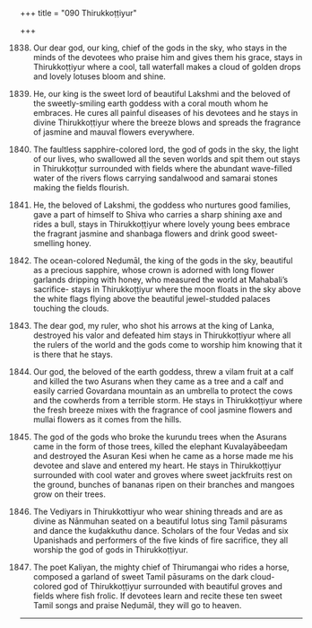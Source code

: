 +++
title = "090 Thirukkoṭṭiyur"

+++

1838. Our dear god, our king, chief of the gods in the sky,
      who stays in the minds of the devotees who praise him
      and gives them his grace, stays in Thirukkoṭṭiyur
      where a cool, tall waterfall makes a cloud of golden drops
      and lovely lotuses bloom and shine.

1839. He, our king is the sweet lord of beautiful Lakshmi
      and the beloved of the sweetly-smiling earth goddess
      with a coral mouth whom he embraces.
      He cures all painful diseases of his devotees
      and he stays in divine Thirukkoṭṭiyur
      where the breeze blows
      and spreads the fragrance of jasmine and mauval flowers everywhere.

1840. The faultless sapphire-colored lord,
      the god of gods in the sky, the light of our lives,
      who swallowed all the seven worlds and spit them out
      stays in Thirukkoṭṭur surrounded with fields
      where the abundant wave-filled water of the rivers
      flows carrying sandalwood and samarai stones
      making the fields flourish.

1841. He, the beloved of Lakshmi,
      the goddess who nurtures good families,
      gave a part of himself to Shiva
      who carries a sharp shining axe and rides a bull,
      stays in Thirukkoṭṭiyur where lovely young bees
      embrace the fragrant jasmine and shanbaga flowers
      and drink good sweet-smelling honey.

1842. The ocean-colored Neḍumāl,
      the king of the gods in the sky, beautiful as a precious sapphire,
      whose crown is adorned with long flower garlands dripping with honey,
      who measured the world at Mahabali’s sacrifice-
      stays in Thirukkoṭṭiyur
      where the moon floats in the sky above the white flags
      flying above the beautiful jewel-studded palaces touching the clouds.

1843. The dear god, my ruler,
      who shot his arrows at the king of Lanka,
      destroyed his valor and defeated him
      stays in Thirukkoṭṭiyur
      where all the rulers of the world
      and the gods come to worship him
      knowing that it is there that he stays.

1844. Our god, the beloved of the earth goddess,
      threw a vilam fruit at a calf and killed the two Asurans
      when they came as a tree and a calf
      and easily carried Govardana mountain as an umbrella to protect the cows
      and the cowherds from a terrible storm.
      He stays in Thirukkoṭṭiyur
      where the fresh breeze mixes with the fragrance
      of cool jasmine flowers and mullai flowers
      as it comes from the hills.

1845. The god of the gods who broke the kurundu trees
      when the Asurans came in the form of those trees,
      killed the elephant Kuvalayābeeḍam
      and destroyed the Asuran Kesi when he came as a horse
      made me his devotee and slave and entered my heart.
      He stays in Thirukkoṭṭiyur surrounded with cool water and groves
      where sweet jackfruits rest on the ground,
      bunches of bananas ripen on their branches
      and mangoes grow on their trees.

1846. The Vediyars in Thirukkottiyur who wear shining threads
      and are as divine as Nānmuhan seated on a beautiful lotus
      sing Tamil pāsurams and dance the kuḍakkuthu dance.
      Scholars of the four Vedas and six Upanishads
      and performers of the five kinds of fire sacrifice,
      they all worship the god of gods in Thirukkoṭṭiyur.

1847. The poet Kaliyan,
      the mighty chief of Thirumangai who rides a horse,
      composed a garland of sweet Tamil pāsurams
      on the dark cloud-colored god of Thirukkoṭṭiyur
      surrounded with beautiful groves and fields where fish frolic.
      If devotees learn and recite these ten sweet Tamil songs
      and praise Neḍumāl, they will go to heaven.
------------
